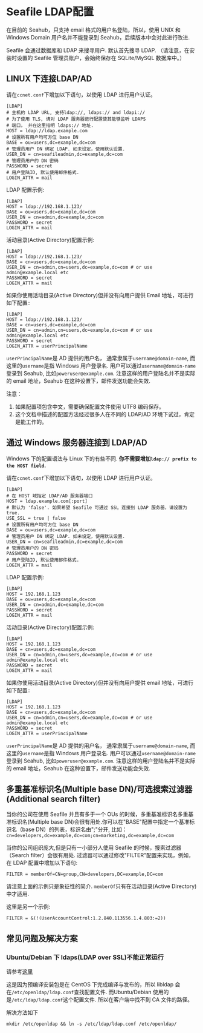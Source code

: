 # Seafile LDAP配置

在目前的 Seahub，只支持 email 格式的用户名登陆，所以，使用 UNIX 和 Windows Domain 用户名并不能登录到 Seahub，后续版本中会对此进行改进.

Seafile 会通过数据库和 LDAP 来搜寻用户. 默认首先搜寻 LDAP. （请注意，在安装时设置的 Seafile 管理员账户，会始终保存在 SQLite/MySQL 数据库中。）

## LINUX 下连接LDAP/AD

请在`ccnet.conf`下增加以下语句，以使用 LDAP 进行用户认证。

    [LDAP]
    # 主机的 LDAP URL, 支持ldap://, ldaps:// and ldapi:// 
    # 为了使用 TLS, 请对 LDAP 服务器进行配置使其能够监听 LDAPS
    # 端口， 并在这里指明 ldaps:// 地址.
    HOST = ldap://ldap.example.com
    # 设置所有用户均可方位 base DN
    BASE = ou=users,dc=example,dc=com
    # 管理员用户 DN 绑定 LDAP. 如未设定，使用默认设置.
    USER_DN = cn=seafileadmin,dc=example,dc=com
    # 管理员用户的 DN 密码
    PASSWORD = secret
    # 用户登陆ID, 默认使用邮件格式.
    LOGIN_ATTR = mail

LDAP 配置示例:

    [LDAP]
    HOST = ldap://192.168.1.123/
    BASE = ou=users,dc=example,dc=com
    USER_DN = cn=admin,dc=example,dc=com
    PASSWORD = secret
    LOGIN_ATTR = mail

活动目录(Active Directory)配置示例:

    [LDAP]
    HOST = ldap://192.168.1.123/
    BASE = cn=users,dc=example,dc=com
    USER_DN = cn=admin,cn=users,dc=example,dc=com # or use admin@example.local etc
    PASSWORD = secret
    LOGIN_ATTR = mail

如果你使用活动目录(Active Directory)但并没有向用户提供 Email 地址，可进行如下配置::

    [LDAP]
    HOST = ldap://192.168.1.123/
    BASE = cn=users,dc=example,dc=com
    USER_DN = cn=admin,cn=users,dc=example,dc=com # or use admin@example.local etc
    PASSWORD = secret
    LOGIN_ATTR = userPrincipalName

`userPrincipalName`是 AD 提供的用户名， 通常隶属于`username@domain-name`, 而这里的`username`是指 Windows 用户登录名. 用户可以通过`username@domain-name`登录到 Seahub, 比如`poweruser@example.com`. 注意这样的用户登陆名并不是实际的 email 地址，Seahub 在这种设置下，邮件发送功能会失效.

注意：

1. 如果配置项包含中文，需要确保配置文件使用 UTF8 编码保存。
2. 这个文档中描述的配置方法经过很多人在不同的 LDAP/AD 环境下试过，肯定是能工作的。

## 通过 Windows 服务器连接到 LDAP/AD

Windows 下的配置语法与 Linux 下的有些不同. **你不需要增加`ldap:// prefix to the HOST field`.**

请在`ccnet.conf`下增加以下语句，以使用 LDAP 进行用户认证。

    [LDAP]
    # 在 HOST 域指定 LDAP/AD 服务器端口
    HOST = ldap.example.com[:port]
    # 默认为 'false'. 如果希望 Seafile 可通过 SSL 连接到 LDAP 服务器，请设置为 true.
    USE_SSL = true | false
    # 设置所有用户均可方位 base DN
    BASE = ou=users,dc=example,dc=com
    # 管理员用户 DN 绑定 LDAP. 如未设定，使用默认设置.
    USER_DN = cn=seafileadmin,dc=example,dc=com
    # 管理员用户的 DN 密码
    PASSWORD = secret
    # 用户登陆ID, 默认使用邮件格式.
    LOGIN_ATTR = mail

LDAP 配置示例:

    [LDAP]
    HOST = 192.168.1.123
    BASE = ou=users,dc=example,dc=com
    USER_DN = cn=admin,dc=example,dc=com
    PASSWORD = secret
    LOGIN_ATTR = mail

活动目录(Active Directory)配置示例:

    [LDAP]
    HOST = 192.168.1.123
    BASE = cn=users,dc=example,dc=com
    USER_DN = cn=admin,cn=users,dc=example,dc=com # or use admin@example.local etc
    PASSWORD = secret
    LOGIN_ATTR = mail

如果你使用活动目录(Active Directory)但并没有向用户提供 email 地址，可进行如下配置::

    [LDAP]
    HOST = 192.168.1.123
    BASE = cn=users,dc=example,dc=com
    USER_DN = cn=admin,cn=users,dc=example,dc=com # or use admin@example.local etc
    PASSWORD = secret
    LOGIN_ATTR = userPrincipalName

`userPrincipalName`是 AD 提供的用户名， 通常隶属于`username@domain-name`, 而这里的`username`是指 Windows 用户登录名. 用户可以通过`username@domain-name`登录到 Seahub, 比如`poweruser@example.com`. 注意这样的用户登陆名并不是实际的 email 地址，Seahub 在这种设置下，邮件发送功能会失效.

## 多重基准标识名(Multiple base DN)/可选搜索过滤器(Additional search filter)

当你的公司在使用 Seafile 并且有多于一个 OUs 的时候，多重基准标识名多重基准标识名(Multiple base DN)会很有用处.你可以在"BASE"配置中指定一个基准标识名（base DN）的列表，标识名由";"分开, 比如： `cn=developers,dc=example,dc=com;cn=marketing,dc=example,dc=com`

当你的公司组织庞大,但是只有一小部分人使用 Seafile 的时候，搜索过滤器（Search filter）会很有用处. 过滤器可以通过修改"FILTER"配置来实现，例如，在 LDAP 配置中增加以下语句:

```
FILTER = memberOf=CN=group,CN=developers,DC=example,DC=com
```

请注意上面的示例只是象征性的简介. `memberOf`只有在活动目录(Active Directory)中才适用.

这里是另一个示例:

```
FILTER = &(!(UserAccountControl:1.2.840.113556.1.4.803:=2))
```

## 常见问题及解决方案

### Ubuntu/Debian 下 ldaps(LDAP over SSL)不能正常运行 

请参考[这里](https://github.com/haiwen/seafile/issues/274)

这是因为预编译安装包是在 CentOS 下完成编译与发布的，所以 libldap 会在`/etc/openldap/ldap.conf`查找配置文件. 而Ubuntu/Debian 使用的是`/etc/ldap/ldap.conf`这个配置文件. 所以在客户端中找不到 CA 文件的路径。

解决方法如下

```
mkdir /etc/openldap && ln -s /etc/ldap/ldap.conf /etc/openldap/
```

